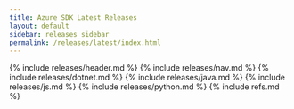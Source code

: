 ```yaml
---
title: Azure SDK Latest Releases
layout: default
sidebar: releases_sidebar
permalink: /releases/latest/index.html
---
```

{% include releases/header.md %}
{% include releases/nav.md %}
{% include releases/dotnet.md %}
{% include releases/java.md %}
{% include releases/js.md %}
{% include releases/python.md %}
{% include refs.md %}